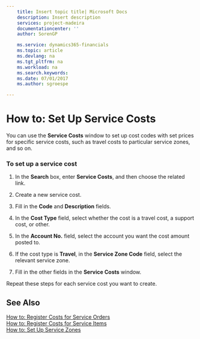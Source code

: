 ```yaml
---
    title: Insert topic title| Microsoft Docs
    description: Insert description
    services: project-madeira
    documentationcenter: ''
    author: SorenGP

    ms.service: dynamics365-financials
    ms.topic: article
    ms.devlang: na
    ms.tgt_pltfrm: na
    ms.workload: na
    ms.search.keywords:
    ms.date: 07/01/2017
    ms.author: sgroespe

---
```

# How to: Set Up Service Costs
You can use the **Service Costs** window to set up cost codes with set prices for specific service costs, such as travel costs to particular service zones, and so on.  
  
### To set up a service cost  
  
1.  In the **Search** box, enter **Service Costs**, and then choose the related link.  
  
2.  Create a new service cost.  
  
3.  Fill in the **Code** and **Description** fields.  
  
4.  In the **Cost Type** field, select whether the cost is a travel cost, a support cost, or other.  
  
5.  In the **Account No.** field, select the account you want the cost amount posted to.  
  
6.  If the cost type is **Travel**, in the **Service Zone Code** field, select the relevant service zone.  
  
7.  Fill in the other fields in the **Service Costs** window.  
  
 Repeat these steps for each service cost you want to create.  
  
## See Also  
 [How to: Register Costs for Service Orders](../how-to-register-costs-for-service-orders.md)   
 [How to: Register Costs for Service Items](../how-to-register-costs-for-service-items.md)   
 [How to: Set Up Service Zones](../how-to-set-up-service-zones.md)